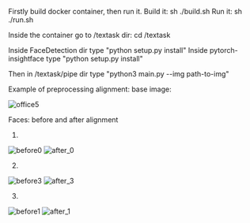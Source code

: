 Firstly build docker container, then run it.
Build it:  sh ./build.sh
Run it:    sh ./run.sh

Inside the container go to /textask dir: cd /textask

Inside FaceDetection dir type "python setup.py install"
Inside pytorch-insightface type "python setup.py install"

Then in /textask/pipe dir type "python3 main.py --img path-to-img"

Example of preprocessing alignment:
base image:



![office5](https://user-images.githubusercontent.com/29106459/118673777-f338dc00-b801-11eb-90a1-dacedfe291c0.jpg)



Faces: before and after alignment


1)
![before0](https://user-images.githubusercontent.com/29106459/118673927-13689b00-b802-11eb-8d53-a1432597425f.png)
![after_0](https://user-images.githubusercontent.com/29106459/118673943-16fc2200-b802-11eb-868b-780591c9f75b.png)



2)
![before3](https://user-images.githubusercontent.com/29106459/118674039-29765b80-b802-11eb-81ca-1a1ff67767e3.png)
![after_3](https://user-images.githubusercontent.com/29106459/118674058-2c714c00-b802-11eb-9707-3bba32ca0728.png)



3)
![before1](https://user-images.githubusercontent.com/29106459/118674168-41e67600-b802-11eb-98b8-71f91239e378.png)
![after_1](https://user-images.githubusercontent.com/29106459/118674184-4448d000-b802-11eb-8619-ea1a9ef10970.png)
